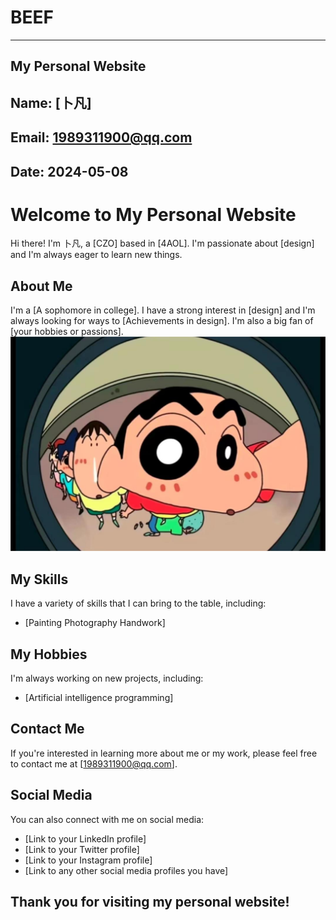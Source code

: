 # BEEF
---
My Personal Website
---


Name: [卜凡]
---


Email: [1989311900@qq.com](mailto:your-email@example.com)
---


Date: 2024-05-08
---

# Welcome to My Personal Website

Hi there! I'm 卜凡, a [CZO] based in [4AOL]. I'm passionate about [design] and I'm always eager to learn new things.

## About Me

I'm a [A sophomore in college]. I have a strong interest in [design] and I'm always looking for ways to [Achievements in design]. I'm also a big fan of [your hobbies or passions].
![Your Photo](img/微信图片_20240106230645.jpg)

## My Skills

I have a variety of skills that I can bring to the table, including:

* [Painting Photography Handwork]

## My Hobbies

I'm always working on new projects, including:

* [Artificial intelligence programming]

## Contact Me

If you're interested in learning more about me or my work, please feel free to contact me at [1989311900@qq.com].

## Social Media

You can also connect with me on social media:

* [Link to your LinkedIn profile]
* [Link to your Twitter profile]
* [Link to your Instagram profile]
* [Link to any other social media profiles you have]

## Thank you for visiting my personal website!